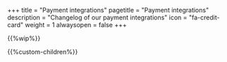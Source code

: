 +++
title = "Payment integrations"
pagetitle = "Payment integrations"
description = "Changelog of our payment integrations"
icon = "fa-credit-card"
weight = 1
alwaysopen = false
+++

{{%wip%}}

{{%custom-children%}}